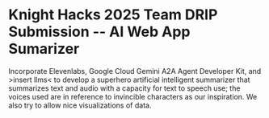 # Knight Hacks 2025 Team DRIP Submission -- AI Web App Sumarizer

Incorporate Elevenlabs, Google Cloud Gemini A2A Agent Developer Kit, and >insert llms< to develop a superhero artificial intelligent summarizer that summarizes text and audio with a capacity for text to speech use; the voices used are in reference to invincible characters as our inspiration. We also try to allow nice visualizations of data.
